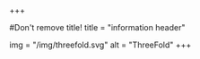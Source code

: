 +++

#Don't remove title!
title = "information header"

img = "/img/threefold.svg"
alt = "ThreeFold"
+++
